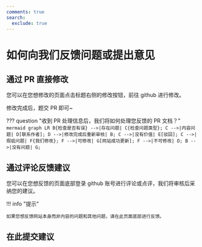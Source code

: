 ```yaml
---
comments: true
search:
  exclude: true
---
```


# 如何向我们反馈问题或提出意见

## 通过 PR 直接修改

您可以在您想修改的页面点击标题右侧的修改按钮，前往 github 进行修改。

修改完成后，题交 PR 即可~

??? question "收到 PR 处理信息后，我们将如何处理您反馈的 PR 文档？"
    ``` mermaid
    graph LR
      B{检查是否有误} -->|存在问题| C{检查问题类型};
      C -->|内容问题| D[联系作者];
      D -->|修改完成后重新审核| B;
      C -->|没有价值| E[驳回];
      C -->|瑕疵问题| F{我们修改};
      F -->|可修改| G[网站成功更新];
      F -->|不可修改| D;
      B -->|没有问题| G;
    ```
    
## 通过评论反馈建议

您可以在您想反馈的页面底部登录 github 账号进行评论或点评，我们将审核后采纳您的建议。

!!! info "提示"

    如果您想反馈网站本身而非内容的问题和其他问题，请在此页面底部进行反馈。
    
## 在此提交建议